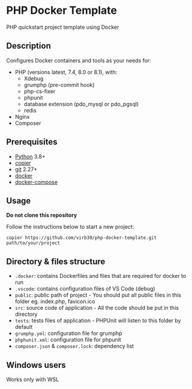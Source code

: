 # PHP Docker Template

PHP quickstart project template using Docker

## Description

Configures Docker containers and tools as your needs for:
- PHP (versions latest, 7.4, 8.0 or 8.1), with:
    - Xdebug
    - grumphp (pre-commit hook)
    - php-cs-fixer
    - phpunit
    - database extension (pdo_mysql or pdo_pgsql)
    - redis
- Nginx
- Composer

## Prerequisites

- [Python](https://www.python.org/downloads/) 3.8+
- [copier](https://copier.readthedocs.io/en/stable/#installation)
- [git](https://git-scm.com/downloads) 2.27+
- [docker](https://docs.docker.com/engine/install/)
- [docker-compose](https://docs.docker.com/compose/install/)

## Usage

**Do not clone this repository**

Follow the instructions below to start a new project:

```console
copier https://github.com/virb30/php-docker-template.git path/to/your/project
```

## Directory & files structure

- `.docker`: contains Dockerfiles and files that are required for docker to run
- `.vscode`: contains configuration files of VS Code (debug)
- `public`: public path of project - You should put all public files in this folder eg. index.php, favicon.ico
- `src`: source code of application - All the code should be put in this directory
- `tests`: tests files of application - PHPUnit will listen to this folder by default
- `grumphp.yml`: configuration file for grumphp
- `phphunit.xml`: configuration file for phpunit
- `composer.json` & `composer.lock`: dependency list


## Windows users

Works only with WSL
